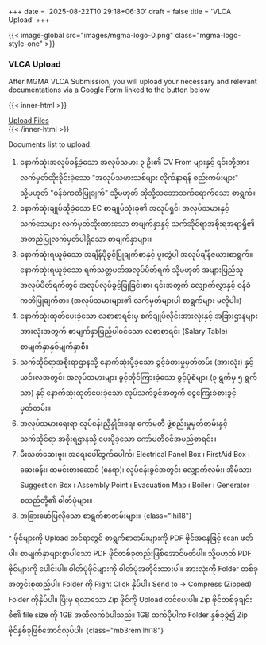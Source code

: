 +++
date = '2025-08-22T10:29:18+06:30'
draft = false
title = 'VLCA Upload'
+++

{{< image-global src="images/mgma-logo-0.png" class="mgma-logo-style-one" >}}

### VLCA Upload

After MGMA VLCA Submission, you will upload your necessary and relevant documentations via a Google Form linked to the button below.

{{< inner-html >}}
<div><a href="https://docs.google.com/forms/d/e/1FAIpQLSf5cQANss3rmYs2UnC8a9Zxdi87JeUMhKukYGbHLs1x2aeNMA/viewform?usp=header" class="button-style-one mb1rem">Upload Files</a></div>
{{< /inner-html >}}

Documents list to upload:

1. နောက်ဆုံးအလုပ်ခန့်ခဲ့သော အလုပ်သမား ၃ ဦး၏ CV From များနှင့် ၎င်းတို့အား လက်မှတ်ထိုးခိုင်းခဲ့သော "အလုပ်သမားသစ်များ လိုက်နာရန် စည်းကမ်းများ" သို့မဟုတ် "ဝန်ခံကတိပြုချက်" သို့မဟုတ် ထိုသို့သဘောသက်ရောက်သော စာရွက်။
2. နောက်ဆုံးချုပ်ဆိုခဲ့သော EC စာချုပ်သုံးခု၏ အလုပ်ရှင်၊ အလုပ်သမားနှင့် သက်သေများ လက်မှတ်ထိုးထားသော စာမျက်နှာနှင့် သက်ဆိုင်ရာအစိုးရအရာရှိ၏ အတည်ပြုလက်မှတ်ပါရှိသော စာမျက်နှာများ။
3. နောက်ဆုံးရယူခဲ့သော အချိန်ပိုခွင့်ပြုချက်စာနှင့် ပူးတွဲပါ အလုပ်ချိန်ဇယားစာရွက်။ နောက်ဆုံးရယူခဲ့သော ရက်သတ္တပတ်အလုပ်ပိတ်ရက် သို့မဟုတ် အများပြည်သူအလုပ်ပိတ်ရက်တွင် အလုပ်လုပ်ခွင့်ပြုခြင်းစာ၊ ၎င်းအတွက် လျှောက်လွှာနှင့် ဝန်ခံကတိပြုချက်စာ။ (အလုပ်သမားများ၏ လက်မှတ်များပါ စာရွက်များ မလိုပါ။)
4. နောက်ဆုံးထုတ်ပေးခဲ့သော လစာစာရင်းမှ စက်ချုပ်လိုင်းအားလုံးနှင့် အခြားဌာနများအားလုံးအတွက် စာမျက်နှာပြည့်ပါဝင်သော လစာစာရင်း (Salary Table) စာမျက်နှာနှစ်မျက်နှာစီ။
5. သက်ဆိုင်ရာအစိုးရာဌာနသို့ နောက်ဆုံးပို့ခဲ့သော ခွင့်ခံစားမှုမှတ်တမ်း (အားလုံး) နှင့် ယင်းလအတွင်း အလုပ်သမားများ ခွင့်တိုင်ကြားခဲ့သော ခွင့်ပုံစံများ (၃ ရွက်မှ ၅ ရွက်သာ) နှင့် နောက်ဆုံးထုတ်ပေးခဲ့သော လုပ်သက်ခွင့်အတွက် ငွေကြေးခံစားခွင့်မှတ်တမ်း။
6. အလုပ်သမားရေးရာ လုပ်ငန်းညှိနှိုင်းရေး ကော်မတီ ဖွဲ့စည်းမှုမှတ်တမ်းနှင့် သက်ဆိုင်ရာ အစိုးရဌာနသို့ ပေးပို့ခဲ့သော ကော်မတီဝင်အမည်စာရင်း။
7. မီးသတ်ဆေးဗူး၊ အရေးပေါ်ထွက်ပေါက်၊ Electrical Panel Box ၊ FirstAid Box ၊ ဆေးခန်း၊ ထမင်းစားဆောင် (နေရာ)၊ လုပ်ငန်းခွင်အတွင်း လျှောက်လမ်း၊ အိမ်သာ၊ Suggestion Box ၊ Assembly Point ၊ Evacuation Map ၊ Boiler ၊ Generator စသည်တို့၏ ဓါတ်ပုံများ။
8. အခြားဖော်ပြလိုသော စာရွက်စာတမ်းများ။
{class="lhi18"}

&ast; ဖိုင်များကို Upload တင်ရာတွင် စာရွက်စာတမ်းများကို PDF ဖိုင်အနေဖြင့် scan ဖတ်ပါ။ စာမျက်နှာများစွာပါသော PDF ဖိုင်တစ်ခုတည်းဖြစ်အောင်ဖတ်ပါ။ သို့မဟုတ် PDF ဖိုင်များကို ပေါင်းပါ။ ဓါတ်ပုံဖိုင်များကို ဓါတ်ပုံအတိုင်းထားပါ။ အားလုံးကို Folder တစ်ခုအတွင်းစုထည့်ပါ။ Folder ကို Right Click နှိပ်ပါ။ Send to &rarr; Compress (Zipped) Folder ကိုနှိပ်ပါ။ ပြီးမှ ရလာသော Zip ဖိုင်ကို Upload တင်ပေးပါ။ Zip ဖိုင်တစ်ခုချင်းစီ၏ file size ကို 1GB အထိလက်ခံပါသည်။ 1GB ထက်ပိုပါက Folder နှစ်ခုခွဲ၍ Zip ဖိုင်နှစ်ခုဖြစ်အောင်လုပ်ပါ။
{class="mb3rem lhi18"}